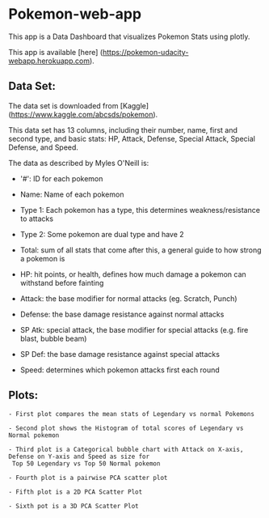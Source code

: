 # Pokemon-web-app

This app is a Data Dashboard that visualizes Pokemon Stats using plotly.

This app is available [here]
(https://pokemon-udacity-webapp.herokuapp.com).

## Data Set:

The data set is downloaded from [Kaggle] (https://www.kaggle.com/abcsds/pokemon).

This data set has 13 columns, including their number, name, first and second type, 
and basic stats: HP, Attack, Defense, Special Attack, Special Defense, and Speed.

The data as described by Myles O'Neill is:

- '#': ID for each pokemon

- Name: Name of each pokemon

- Type 1: Each pokemon has a type, this determines weakness/resistance to attacks

- Type 2: Some pokemon are dual type and have 2

- Total: sum of all stats that come after this, a general guide to how strong a pokemon is

- HP: hit points, or health, defines how much damage a pokemon can withstand before fainting

- Attack: the base modifier for normal attacks (eg. Scratch, Punch)

- Defense: the base damage resistance against normal attacks

- SP Atk: special attack, the base modifier for special attacks (e.g. fire blast, bubble beam)

- SP Def: the base damage resistance against special attacks

- Speed: determines which pokemon attacks first each round

## Plots:

    - First plot compares the mean stats of Legendary vs normal Pokemons
    
    - Second plot shows the Histogram of total scores of Legendary vs Normal pokemon
    
    - Third plot is a Categorical bubble chart with Attack on X-axis, Defense on Y-axis and Speed as size for 
     Top 50 Legendary vs Top 50 Normal pokemon
     
    - Fourth plot is a pairwise PCA scatter plot
    
    - Fifth plot is a 2D PCA Scatter Plot
    
    - Sixth pot is a 3D PCA Scatter Plot


